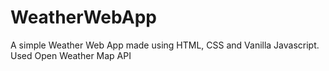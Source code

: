 # WeatherWebApp
A simple Weather Web App made using HTML, CSS and Vanilla Javascript. 
Used Open Weather Map API 
